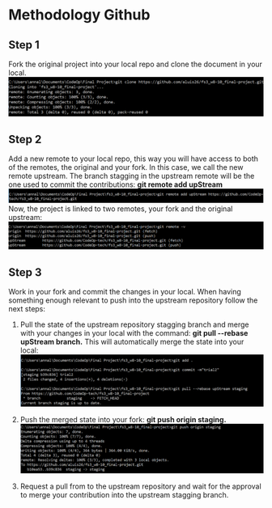 # Methodology Github

## Step 1

Fork the original project into your local repo and clone the document in your local.
![gitclone](./screenshots/git-clone.PNG)

## Step 2

Add a new remote to your local repo, this way you will have access to both of the remotes, the original and your fork.
In this case, we call the new remote upstream. The branch stagging in the upstream remote will be the one used to commit the contributions: **git remote add upStream**
![git](./screenshots/remote-add-upstream.PNG)
Now, the project is linked to two remotes, your fork and the original upstream:
![git](./screenshots/remote-v.PNG)

## Step 3

Work in your fork and commit the changes in your local. When having something enough relevant to push into the upstream repository follow the next steps:

1. Pull the state of the upstream repository stagging branch and merge with your changes in your local with the command: **git pull --rebase upStream branch.** This will automatically merge the state into your local: 
![git](./screenshots/rebase.PNG)
 
2. Push the merged state into your fork:  **git push origin staging.**
![git](./screenshots/push.PNG)

3. Request a pull from to the upstream repository and wait for the approval to merge your contribution into the upstream stagging branch. 

